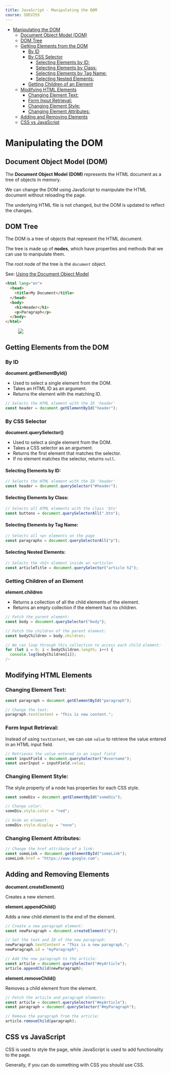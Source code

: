 ```yaml
---
title: JavaScript - Manipulating the DOM
course: SDEV255
---
```


- [Manipulating the DOM](#manipulating-the-dom)
  - [Document Object Model (DOM)](#document-object-model-dom)
  - [DOM Tree](#dom-tree)
  - [Getting Elements from the DOM](#getting-elements-from-the-dom)
    - [By ID](#by-id)
    - [By CSS Selector](#by-css-selector)
      - [Selecting Elements by ID:](#selecting-elements-by-id)
      - [Selecting Elements by Class:](#selecting-elements-by-class)
      - [Selecting Elements by Tag Name:](#selecting-elements-by-tag-name)
      - [Selecting Nested Elements:](#selecting-nested-elements)
    - [Getting Children of an Element](#getting-children-of-an-element)
  - [Modifying HTML Elements](#modifying-html-elements)
    - [Changing Element Text:](#changing-element-text)
    - [Form Input Retrieval:](#form-input-retrieval)
    - [Changing Element Style:](#changing-element-style)
    - [Changing Element Attributes:](#changing-element-attributes)
  - [Adding and Removing Elements](#adding-and-removing-elements)
  - [CSS vs JavaScript](#css-vs-javascript)

# Manipulating the DOM

## Document Object Model (DOM)

The **Document Object Model (DOM)** represents the HTML document as a tree of objects in memory.

We can change the DOM using JavaScript to manipulate the HTML document without reloading the page.

The underlying HTML file is not changed, but the DOM is updated to reflect the changes.

## DOM Tree

The DOM is a tree of objects that represent the HTML document.

The tree is made up of **nodes**, which have properties and methods that we can use to manipulate them.

The root node of the tree is the `document` object.

See: [Using the Document Object Model](https://developer.mozilla.org/en-US/docs/Web/API/Document_object_model/Using_the_Document_Object_Model#what_is_a_dom_tree)

```html
<html lang="en">
  <head>
    <title>My Document</title>
  </head>
  <body>
    <h1>Header</h1>
    <p>Paragraph</p>
  </body>
</html>
```

<figure>
    <span>
        <img src="https://developer.mozilla.org/en-US/docs/Web/API/Document_object_model/Using_the_Document_Object_Model/using_the_w3c_dom_level_1_core-doctree.jpg" style="">
    </span>
    <figcaption>
        <a href=""></a>
    </figcaption>
</figure>

## Getting Elements from the DOM

### By ID

**document.getElementById()**

- Used to select a single element from the DOM.
- Takes an HTML ID as an argument.
- Returns the element with the matching ID.

```javascript
// Selects the HTML element with the ID 'header'
const header = document.getElementById("header");
```

### By CSS Selector

**document.querySelector()**

- Used to select a single element from the DOM.
- Takes a CSS selector as an argument.
- Returns the first element that matches the selector.
- If no element matches the selector, returns `null`.

#### Selecting Elements by ID:

```javascript
// Selects the HTML element with the ID 'header'
const header = document.querySelector("#header");
```

#### Selecting Elements by Class:

```javascript
// Selects all HTML elements with the class 'btn'
const buttons = document.querySelectorAll(".btn");
```

#### Selecting Elements by Tag Name:

```javascript
// Selects all <p> elements on the page
const paragraphs = document.querySelectorAll("p");
```

#### Selecting Nested Elements:

```javascript
// Selects the <h2> element inside an <article>
const articleTitle = document.querySelector("article h2");
```

### Getting Children of an Element

**element.children**

- Returns a collection of all the child elements of the element.
- Returns an empty collection if the element has no children.

```javascript
// Fetch the parent element:
const body = document.querySelector("body");

// Fetch the children of the parent element:
const bodyChildren = body.children;

// We can loop through this collection to access each child element:
for (let i = 0; i < bodyChildren.length; i++) {
  console.log(bodyChildren[i]);
/~
```

## Modifying HTML Elements

### Changing Element Text:

```javascript
const paragraph = document.getElementById("paragraph");

// Change the text:
paragraph.textContent = "This is new content.";
```

### Form Input Retrieval:

Instead of using `textContent`, we can use `value` to retrieve the value entered in an HTML input field.

```javascript
// Retrieves the value entered in an input field
const inputField = document.querySelector("#username");
const userInput = inputField.value;
```

### Changing Element Style:

The style property of a node has properties for each CSS style.

```javascript
const someDiv = document.getElementById("someDiv");

// Change color:
someDiv.style.color = "red";

// Hide an element:
someDiv.style.display = "none";
```

### Changing Element Attributes:

```javascript
// Change the href attribute of a link:
const someLink = document.getElementById("someLink");
someLink.href = "https://www.google.com";
```

## Adding and Removing Elements

**document.createElement()**

Creates a new element.

**element.appendChild()**

Adds a new child element to the end of the element.

```javascript
// Create a new paragraph element:
const newParagraph = document.createElement("p");

// Set the text and ID of the new paragraph:
newParagraph.textContent = "This is a new paragraph.";
newParagraph.id = "myParagraph";

// Add the new paragraph to the article:
const article = document.querySelector("#myArticle");
article.appendChild(newParagraph);
```

**element.removeChild()**

Removes a child element from the element.

```javascript
// Fetch the article and paragraph elements:
const article = document.querySelector("#myArticle");
const paragraph = document.querySelector("#myParagraph");

// Remove the paragraph from the article:
article.removeChild(paragraph);
```

## CSS vs JavaScript

CSS is used to style the page, while JavaScript is used to add functionality to the page.

Generally, if you can do something with CSS you should use CSS.

